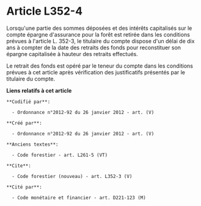 # Article L352-4

Lorsqu'une partie des sommes déposées et des intérêts capitalisés sur le compte épargne d'assurance pour la forêt est retirée
dans les conditions prévues à l'article L. 352-3, le titulaire du compte dispose d'un délai de dix ans à compter de la date
des retraits des fonds pour reconstituer son épargne capitalisée à hauteur des retraits effectués. 

Le retrait des fonds est opéré par le teneur du compte dans les conditions prévues à cet article après vérification des
justificatifs présentés par le titulaire du compte.

**Liens relatifs à cet article**

	**Codifié par**:

	  - Ordonnance n°2012-92 du 26 janvier 2012 - art. (V)

	**Créé par**:

	  - Ordonnance n°2012-92 du 26 janvier 2012 - art. (V)

	**Anciens textes**:

	  - Code forestier - art. L261-5 (VT)

	**Cite**:

	  - Code forestier (nouveau) - art. L352-3 (V)

	**Cité par**:

	  - Code monétaire et financier - art. D221-123 (M)
